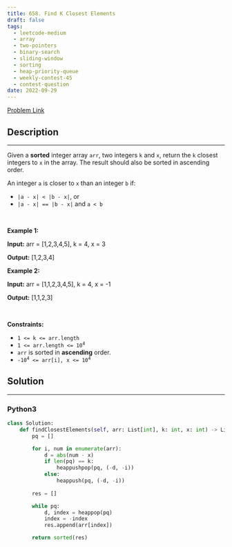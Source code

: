 ```yaml
---
title: 658. Find K Closest Elements
draft: false
tags: 
  - leetcode-medium
  - array
  - two-pointers
  - binary-search
  - sliding-window
  - sorting
  - heap-priority-queue
  - weekly-contest-45
  - contest-question
date: 2022-09-29
---
```


[Problem Link](https://leetcode.com/problems/find-k-closest-elements/)

## Description

---
<p>Given a <strong>sorted</strong> integer array <code>arr</code>, two integers <code>k</code> and <code>x</code>, return the <code>k</code> closest integers to <code>x</code> in the array. The result should also be sorted in ascending order.</p>

<p>An integer <code>a</code> is closer to <code>x</code> than an integer <code>b</code> if:</p>

<ul>
	<li><code>|a - x| &lt; |b - x|</code>, or</li>
	<li><code>|a - x| == |b - x|</code> and <code>a &lt; b</code></li>
</ul>

<p>&nbsp;</p>
<p><strong class="example">Example 1:</strong></p>

<div class="example-block">
<p><strong>Input:</strong> <span class="example-io">arr = [1,2,3,4,5], k = 4, x = 3</span></p>

<p><strong>Output:</strong> <span class="example-io">[1,2,3,4]</span></p>
</div>

<p><strong class="example">Example 2:</strong></p>

<div class="example-block">
<p><strong>Input:</strong> <span class="example-io">arr = [1,1,2,3,4,5], k = 4, x = -1</span></p>

<p><strong>Output:</strong> <span class="example-io">[1,1,2,3]</span></p>
</div>

<p>&nbsp;</p>
<p><strong>Constraints:</strong></p>

<ul>
	<li><code>1 &lt;= k &lt;= arr.length</code></li>
	<li><code>1 &lt;= arr.length &lt;= 10<sup>4</sup></code></li>
	<li><code>arr</code> is sorted in <strong>ascending</strong> order.</li>
	<li><code>-10<sup>4</sup> &lt;= arr[i], x &lt;= 10<sup>4</sup></code></li>
</ul>


## Solution

---
### Python3
``` py title='find-k-closest-elements'
class Solution:
    def findClosestElements(self, arr: List[int], k: int, x: int) -> List[int]:
        pq = []

        for i, num in enumerate(arr):
            d = abs(num - x)
            if len(pq) == k:
                heappushpop(pq, (-d, -i))
            else:
                heappush(pq, (-d, -i))
        
        res = []

        while pq:
            d, index = heappop(pq)
            index = -index
            res.append(arr[index])

        return sorted(res)
            
```

